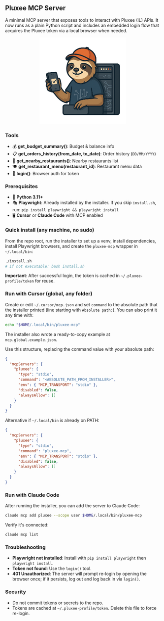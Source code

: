 ## Pluxee MCP Server

A minimal MCP server that exposes tools to interact with Pluxee (IL) APIs. It now runs as a plain Python script and includes an embedded login flow that acquires the Pluxee token via a local browser when needed.

<p align="center"><img src="assets/mascot.png" alt="Pluxee MCP Mascot" width="280"></p>

### Tools
- 💰 **get_budget_summary()**: Budget & balance info
- 📋 **get_orders_history(from_date, to_date)**: Order history (`DD/MM/YYYY`)
- 🏪 **get_nearby_restaurants()**: Nearby restaurants list
- 🍽️ **get_restaurant_menu(restaurant_id)**: Restaurant menu data
- 🔐 **login()**: Browser auth for token

### Prerequisites
- 🐍 **Python 3.11+**
- 🎭 **Playwright**: Already installed by the installer. If you skip `install.sh`, run: `pip install playwright && playwright install`
- 🖥️ **Cursor** or **Claude Code** with MCP enabled

### Quick install (any machine, no sudo)
From the repo root, run the installer to set up a venv, install dependencies, install Playwright browsers, and create the `pluxee-mcp` wrapper in `~/.local/bin`:
```bash
./install.sh
# if not executable: bash install.sh
```

**Important**:  After successful login, the token is cached in `~/.pluxee-profile/token` for reuse.

### Run with Cursor (global, any folder)
Create or edit `~/.cursor/mcp.json` and set `command` to the absolute path that the installer printed (line starting with `Absolute path:`). You can also print it any time with:
```bash
echo "$HOME/.local/bin/pluxee-mcp"
```
The installer also wrote a ready-to-copy example at `mcp.global.example.json`.

Use this structure, replacing the command value with your absolute path:
```json
{
  "mcpServers": {
    "pluxee": {
      "type": "stdio",
      "command": "<ABSOLUTE_PATH_FROM_INSTALLER>",
      "env": { "MCP_TRANSPORT": "stdio" },
      "disabled": false,
      "alwaysAllow": []
    }
  }
}
```
Alternative if `~/.local/bin` is already on PATH:
```json
{
  "mcpServers": {
    "pluxee": {
      "type": "stdio",
      "command": "pluxee-mcp",
      "env": { "MCP_TRANSPORT": "stdio" },
      "disabled": false,
      "alwaysAllow": []
    }
  }
}
```

### Run with Claude Code
After running the installer, you can add the server to Claude Code:
```bash
claude mcp add pluxee --scope user $HOME/.local/bin/pluxee-mcp
```
Verify it's connected:
```bash
claude mcp list
```

### Troubleshooting
- **Playwright not installed**: Install with `pip install playwright` then `playwright install`.
- **Token not found**: Use the `login()` tool.
- **401 Unauthorized**: The server will prompt re-login by opening the browser once; if it persists, log out and log back in via `login()`.

### Security
- Do not commit tokens or secrets to the repo.
- Tokens are cached at `~/.pluxee-profile/token`. Delete this file to force re-login. 
